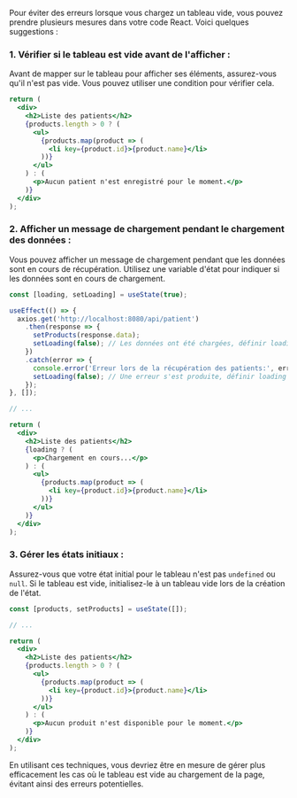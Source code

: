 Pour éviter des erreurs lorsque vous chargez un tableau vide, vous pouvez prendre plusieurs mesures dans votre code React. Voici quelques suggestions :

### 1. Vérifier si le tableau est vide avant de l'afficher :

Avant de mapper sur le tableau pour afficher ses éléments, assurez-vous qu'il n'est pas vide. Vous pouvez utiliser une condition pour vérifier cela.

```jsx
return (
  <div>
    <h2>Liste des patients</h2>
    {products.length > 0 ? (
      <ul>
        {products.map(product => (
          <li key={product.id}>{product.name}</li>
        ))}
      </ul>
    ) : (
      <p>Aucun patient n'est enregistré pour le moment.</p>
    )}
  </div>
);
```

### 2. Afficher un message de chargement pendant le chargement des données :

Vous pouvez afficher un message de chargement pendant que les données sont en cours de récupération. Utilisez une variable d'état pour indiquer si les données sont en cours de chargement.

```jsx
const [loading, setLoading] = useState(true);

useEffect(() => {
  axios.get('http://localhost:8080/api/patient')
    .then(response => {
      setProducts(response.data);
      setLoading(false); // Les données ont été chargées, définir loading à false
    })
    .catch(error => {
      console.error('Erreur lors de la récupération des patients:', error);
      setLoading(false); // Une erreur s'est produite, définir loading à false
    });
}, []);

// ...

return (
  <div>
    <h2>Liste des patients</h2>
    {loading ? (
      <p>Chargement en cours...</p>
    ) : (
      <ul>
        {products.map(product => (
          <li key={product.id}>{product.name}</li>
        ))}
      </ul>
    )}
  </div>
);
```

### 3. Gérer les états initiaux :

Assurez-vous que votre état initial pour le tableau n'est pas `undefined` ou `null`. Si le tableau est vide, initialisez-le à un tableau vide lors de la création de l'état.

```jsx
const [products, setProducts] = useState([]);

// ...

return (
  <div>
    <h2>Liste des patients</h2>
    {products.length > 0 ? (
      <ul>
        {products.map(product => (
          <li key={product.id}>{product.name}</li>
        ))}
      </ul>
    ) : (
      <p>Aucun produit n'est disponible pour le moment.</p>
    )}
  </div>
);
```

En utilisant ces techniques, vous devriez être en mesure de gérer plus efficacement les cas où le tableau est vide au chargement de la page, évitant ainsi des erreurs potentielles.